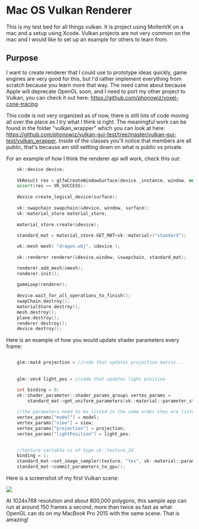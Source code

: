 # Mac OS Vulkan Renderer

This is my test bed for all things vulkan.  It is project using MoltenVK on a mac and a setup using Xcode.  Vulkan projects are not very common on the mac and I would like to set up an example for others to learn from.

Purpose
----------
I want to create renderer that I could use to prototype ideas quickly, game engines are very good for this, but I'd rather implement everything from scratch because you learn more that way.  The need came about because Apple will deprecate OpenGL soon, and I need to port my other project to Vulkan, you can check it out here: https://github.com/phonowiz/voxel-cone-tracing

This code is not very organized as of now, there is still lots of code moving all over the place as I try what I think is right.  The meaningful work can be found in the folder "vulkan_wrapper" which you can look at here: https://github.com/phonowiz/vulkan-gui-test/tree/master/vulkan-gui-test/vulkan_wrapper.  Inside of the classes you'll notice that members are all public, that's because am still settling down on what is public vs private.   


For an example of how I think the renderer api will work, check this out:



```c++
    vk::device device;
    
    VkResult res = glfwCreateWindowSurface(device._instance, window, nullptr, &surface);
    assert(res == VK_SUCCESS);
    
    device.create_logical_device(surface);
    
    vk::swapchain swapchain(&device, window, surface);
    vk::material_store material_store;
    
    material_store.create(&device);
    
    standard_mat = material_store.GET_MAT<vk::material>("standard");

    vk::mesh mesh( "dragon.obj", &device );
    
    vk::renderer renderer(&device,window, &swapchain, standard_mat);

    renderer.add_mesh(&mesh);
    renderer.init();
    
    gameLoop(renderer);
    
    device.wait_for_all_operations_to_finish();
    swapChain.destroy();
    materialStore.destroy();
    mesh.destroy();
    plane.destroy();
    renderer.destroy();
    device.destroy();
```

Here is an example of how you would update shader parameters every frame:

```c++

    glm::mat4 projection = //code that updates projection matrix...
    
    
    glm::vec4 light_pos = //code that updates light position

    int binding = 0;
    vk::shader_parameter::shader_params_group& vertex_params =   
        standard_mat->get_uniform_parameters(vk::material::parameter_stage::VERTEX, binding);
    
    //the parameters need to be listed in the same order they are listed in the shader
    vertex_params["model"] = model;
    vertex_params["view"] = view;
    vertex_params["projection"] = projection;
    vertex_params["lightPosition"] = light_pos;

    
    //texture variable is of type vk::texture_2d
    binding = 1;
    standard_mat->set_image_sampler(texture, "tex", vk::material::parameter_stage::FRAGMENT, binding);
    standard_mat->commit_parameters_to_gpu();

```

Here is a screenshot of my first Vulkan scene:

<img src="https://github.com/phonowiz/vulkan-gui-test/blob/master/vulkan-gui-test/screenshots/dragon.png">

At 1024x768 resolution and about 800,000 polygons, this sample app can run at around 150 frames a second, more than twice as fast as what OpenGL can do on my MacBook Pro 2015 with the same scene.  That is amazing! 


